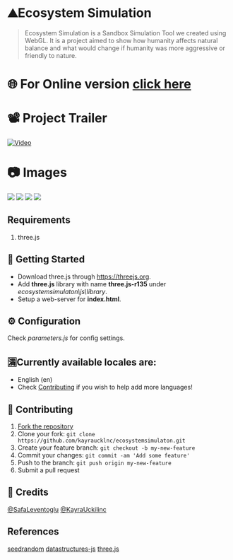 # ⛰Ecosystem Simulation
> Ecosystem Simulation is a Sandbox Simulation Tool we created using WebGL. It is a project aimed to show how humanity affects natural balance and what would change if humanity was more aggressive or friendly to nature.

# 🌐 For Online version [click here](https://kayraucklnc.github.io/ecosystemsimulaton/)


# 📽 Project Trailer
[![Video](https://img.youtube.com/vi/9CJDoXACpmk/0.jpg)](https://www.youtube.com/watch?v=9CJDoXACpmk)


# 📷 Images
![](https://github.com/kayraucklnc/ecosystemsimulaton/blob/main/gifs/1%20(2).gif?raw=true)
![](https://github.com/kayraucklnc/ecosystemsimulaton/blob/main/gifs/1%20(3).gif?raw=true)
![](https://github.com/kayraucklnc/ecosystemsimulaton/blob/main/gifs/1%20(4).gif?raw=true)
![](https://github.com/kayraucklnc/ecosystemsimulaton/blob/main/gifs/1%20(5).gif?raw=true)


## Requirements
1. three.js

## 🚀 Getting Started
- Download three.js through https://threejs.org.
- Add **three.js** library with name **three.js-r135** under *ecosystemsimulaton\js\library*.
- Setup a web-server for **index.html**.

## ⚙️ Configuration
Check *parameters.js* for config settings.

## 🈵Currently available locales are:
- English (en)
- Check [Contributing](#-contributing) if you wish to help add more languages!

## 🤝 Contributing
1. [Fork the repository](https://github.com/kayraucklnc/ecosystemsimulaton.git)
2. Clone your fork: `git clone https://github.com/kayraucklnc/ecosystemsimulaton.git`
3. Create your feature branch: `git checkout -b my-new-feature`
4. Commit your changes: `git commit -am 'Add some feature'`
5. Push to the branch: `git push origin my-new-feature`
6. Submit a pull request

## 📝 Credits

[@SafaLeventoglu](https://github.com/safalevent)
[@KayraUckilinc](https://github.com/kayraucklnc)

## References
[seedrandom](https://github.com/davidbau/seedrandom)
[datastructures-js](https://github.com/eyas-ranjous/datastructures-js)
[three.js](https://github.com/mrdoob/three.js/)
